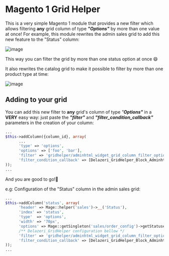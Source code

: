 # Magento 1 Grid Helper

This is a very simple Magento 1 module that provides a new filter which allows filtering **any** grid column of type **_"Options"_** by more than one value at once!
For example, this module rewrites the admin sales grid to add this new feature to the "Status" column:

![image](https://github.com/matheus-delazeri/magento1-grid-helper/assets/55641441/2ca09cbd-9ac2-414b-909c-c6514994d79f)

This way you can filter the grid by more than one status option at once 😄

It also rewrites the catalog grid to make it possible to filter by more than one product type at time:

![image](https://github.com/matheus-delazeri/magento1-grid-helper/assets/55641441/d4ed5512-6427-4ed0-a44c-15f9ff16f301)

## Adding to your grid

You can add this new filter to **any** grid's column of type _"**Options"**_ in a **VERY** easy way: just paste the _**"filter"**_ and _**"filter_condition_callback"**_ parameters in the creation of your column:
```php
...
$this->addColumn({column_id}, array(
      ...
      'type' => 'options',
      'options' => ['foo', 'bar'], 
      'filter' => 'gridhelper/adminhtml_widget_grid_column_filter_options',
      'filter_condition_callback' => [Delazeri_GridHelper_Block_Adminhtml_Widget_Grid_Column_Filter_Options::class, 'filterMultipleValuesCallback']
));
...
```
And you are good to go!🥳 

e.g: Configuration of the "Status" column in the admin sales grid:
```php
...
$this->addColumn('status', array(
      'header' => Mage::helper('sales')->__('Status'),
      'index' => 'status',
      'type'  => 'options',
      'width' => '70px',
      'options' => Mage::getSingleton('sales/order_config')->getStatuses(),
      /** Delazeri_GridHelper configuration bellow */
      'filter' => 'gridhelper/adminhtml_widget_grid_column_filter_options',
      'filter_condition_callback' => [Delazeri_GridHelper_Block_Adminhtml_Widget_Grid_Column_Filter_Options::class, 'filterMultipleValuesCallback']
));
...
```
